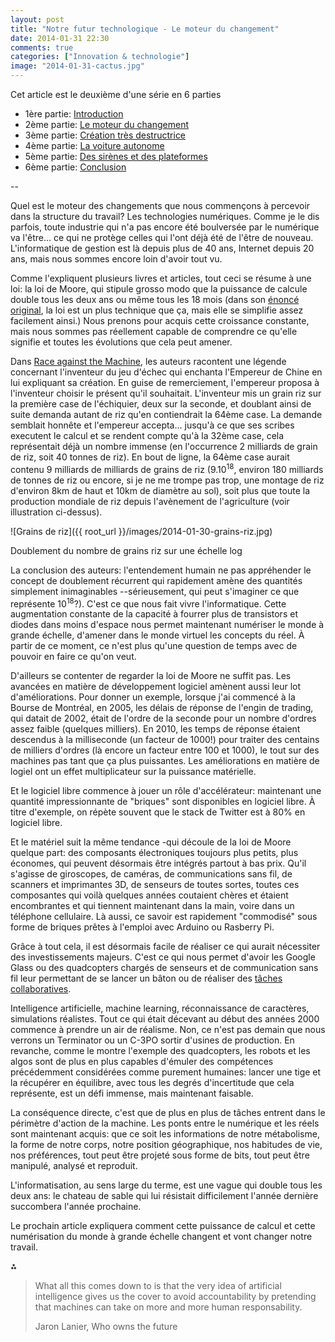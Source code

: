 ```yaml
---
layout: post
title: "Notre futur technologique - Le moteur du changement"
date: 2014-01-31 22:30
comments: true
categories: ["Innovation & technologie"] 
image: "2014-01-31-cactus.jpg"
---
```



Cet article est le deuxième d'une série en 6 parties

- 1ère partie: [Introduction](/2014/01/29/futur-techno/)
- 2ème partie: [Le moteur du changement](/2014/01/31/moteur-changement-techno/)
- 3ème partie: [Création très destructrice](/2014/02/04/destruction-emplois/)
- 4ème partie: [La voiture autonome](/2014/02/10/voiture-autonome/)
- 5ème partie: [Des sirènes et des plateformes](/2014/02/16/sirenes-plateformes/)
- 6ème partie: [Conclusion](/2014/04/27/futur-techno-conclusion/)

--


Quel est le moteur des changements que nous commençons à percevoir dans la structure du travail? Les technologies numériques. Comme je le dis parfois, toute industrie qui n'a pas encore été boulversée par le numérique va l'être... ce qui ne protège celles qui l'ont déjà été de l'être de nouveau. L'informatique de gestion est là depuis plus de 40 ans, Internet depuis 20 ans, mais nous sommes encore loin d'avoir tout vu.

Comme l'expliquent plusieurs livres et articles, tout ceci se résume à une loi: la loi de Moore, qui stipule grosso modo que la puissance de calcule double tous les deux ans ou même tous les 18 mois (dans son [énoncé original](http://en.wikipedia.org/wiki/Moore's_law), la loi est un plus technique que ça, mais elle se simplifie assez facilement ainsi.) Nous prenons pour acquis cette croissance constante, mais nous sommes pas réellement capable de comprendre ce qu'elle signifie et toutes les évolutions que cela peut amener.

Dans [Race against the Machine](http://raceagainstthemachine.com/), les auteurs racontent une légende concernant l'inventeur du jeu d'échec qui enchanta l'Empereur de Chine en lui expliquant sa création. En guise de remerciement, l'empereur proposa à l'inventeur choisir le présent qu'il souhaitait. L'inventeur mis un grain riz sur la première case de l'échiquier, deux sur la seconde, et doublant ainsi de suite demanda autant de riz qu'en contiendrait la 64ème case. La demande semblait honnête et l'empereur accepta... jusqu'à ce que ses scribes executent le calcul et se rendent compte qu'à la 32ème case, cela représentait déjà un nombre immense (en l'occurrence 2 milliards de grain de riz, soit 40 tonnes de riz). En bout de ligne, la 64ème case aurait contenu 9 milliards de milliards de grains de riz (9.10<sup>18</sup>, environ 180 milliards de tonnes de riz ou encore, si je ne me trompe pas trop, une montage de riz d'environ 8km de haut et 10km de diamètre au sol), soit plus que toute la production mondiale de riz depuis l'avènement de l'agriculture (voir illustration ci-dessus).

![Grains de riz]({{ root_url }}/images/2014-01-30-grains-riz.jpg)
<div class="photoattrib">Doublement du nombre de grains riz sur une échelle log</div>

La conclusion des auteurs: l'entendement humain ne pas appréhender le concept de doublement récurrent qui rapidement amène des quantités simplement inimaginables --sérieusement, qui peut s'imaginer ce que représente 10<sup>18</sup>?). C'est ce que nous fait vivre l'informatique. Cette augmentation constante de la capacité à fourrer plus de transistors et diodes dans moins d'espace nous permet maintenant numériser le monde à grande échelle, d'amener dans le monde virtuel les concepts du réel. À partir de ce moment, ce n'est plus qu'une question de temps avec de pouvoir en faire ce qu'on veut.

D'ailleurs se contenter de regarder la loi de Moore ne suffit pas. Les avancées en matière de développement logiciel amènent aussi leur lot d'améliorations. Pour donner un exemple, lorsque j'ai commencé à la Bourse de Montréal, en 2005, les délais de réponse de l'engin de trading, qui datait de 2002, était de l'ordre de la seconde pour un nombre d'ordres assez faible (quelques milliers). En 2010, les temps de réponse étaient descendus à la milliseconde (un facteur de 1000!) pour traiter des centains de milliers d'ordres (là encore un facteur entre 100 et 1000), le tout sur des machines pas tant que ça plus puissantes. Les améliorations en matière de logiel ont un effet multiplicateur sur la puissance matérielle.

Et le logiciel libre commence à jouer un rôle d'accélérateur: maintenant une quantité impressionnante de "briques" sont disponibles en logiciel libre. À titre d'exemple, on répète souvent que le stack de Twitter est à 80% en logiciel libre.

Et le matériel suit la même tendance -qui découle de la loi de Moore quelque part: des composants électroniques toujours plus petits, plus économes, qui peuvent désormais être intégrés partout à bas prix. Qu'il s'agisse de giroscopes, de caméras, de communications sans fil, de scanners et imprimantes 3D, de senseurs de toutes sortes, toutes ces composantes qui voilà quelques années coutaient chères et étaient encombrantes et qui tiennent maintenant dans la main, voire dans un téléphone cellulaire. Là aussi, ce savoir est rapidement "commodisé" sous forme de briques prêtes à l'emploi avec Arduino ou Rasberry Pi.

Grâce à tout cela, il est désormais facile de réaliser ce qui aurait nécessiter des investissements majeurs. C'est ce qui nous permet d'avoir les Google Glass ou des quadcopters chargés de senseurs et de communication sans fil leur permettant de se lancer un bâton ou de réaliser des [tâches collaboratives](http://www.youtube.com/watch?v=w2itwFJCgFQ).

Intelligence artificielle, machine learning, réconnaissance de caractères, simulations réalistes. Tout ce qui était décevant au début des années 2000 commence à prendre un air de réalisme. Non, ce n'est pas demain que nous verrons un Terminator ou un C-3PO sortir d'usines de production. En revanche, comme le montre l'exemple des quadcopters, les robots et les algos sont de plus en plus capables d'émuler des compétences précédemment considérées comme purement humaines: lancer une tige et la récupérer en équilibre, avec tous les degrés d'incertitude que cela représente, est un défi immense, mais maintenant faisable.

La conséquence directe, c'est que de plus en plus de tâches entrent dans le périmètre d'action de la machine. Les ponts entre le numérique et les réels sont maintenant acquis: que ce soit les informations de notre métabolisme, la forme de notre corps, notre position géographique, nos habitudes de vie, nos préférences, tout peut être projeté sous forme de bits, tout peut être manipulé, analysé et reproduit.

L'informatisation, au sens large du terme, est une vague qui double tous les deux ans: le chateau de sable qui lui résistait difficilement l'année dernière succombera l'année prochaine.

Le prochain article expliquera comment cette puissance de calcul et cette numérisation du monde à grande échelle changent et vont changer notre travail.

⁂

 > What all this comes down to is that the very idea of artificial intelligence gives us the cover to avoid accountability by pretending that machines can take on more and more human responsability.
 > <div class="attrib">Jaron Lanier, Who owns the future</div>